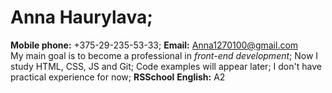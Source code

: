 # Anna Haurylava;
**Mobile phone:** +375-29-235-53-33;
**Email:** Anna1270100@gmail.com </br>
My main goal is to become a professional in *front-end development*;
Now I study HTML, CSS, JS and Git;
Code examples will appear later;
I don't have practical experience for now;
**RSSchool**
**English:** A2